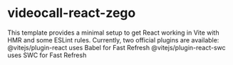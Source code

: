 # videocall-react-zego
This template provides a minimal setup to get React working in Vite with HMR and some ESLint rules.  Currently, two official plugins are available:  @vitejs/plugin-react uses Babel for Fast Refresh @vitejs/plugin-react-swc uses SWC for Fast Refresh
